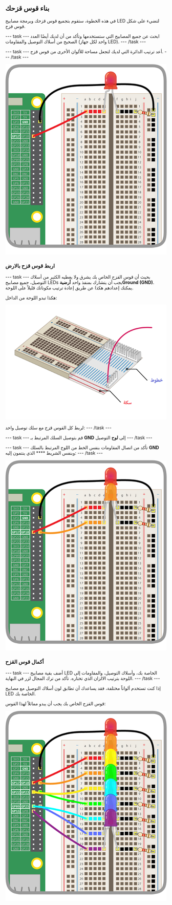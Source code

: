 ## بناء قوس قزحك

في هذه الخطوة، ستقوم بتجميع قوس قزحك وبرمجة مصابيح LED لتضيء على شكل قوس قزح.

\--- task \--- ابحث عن جميع المصابيح التي ستستخدمها وتأكد من أن لديك أيضًا العدد الصحيح من أسلاك التوصيل والمقاومات (واحد لكل جهاز LED). \--- /task \---

\--- task \--- أعد ترتيب الدائرة التي لديك لتجعل مساحة للألوان الأخرى من قوس قزح. \--- /task \---

![إعادة ترتيب الدائرة](images/oneled.png)

### اربط قوس قزح بالارض

\--- task \--- بحيث أن قوس القزح الخاص بك يشرق ولا يغطيه الكثير من أسلاك التوصيل، جميع مصابيح LEDs يجب أن يتشارك بمنفذ واحد **أرضيةGround (GND)**. يمكنك إعدادهم هكذا عن طريق إعادة ترتيب مكوناتك قليلاً على اللوحة.

هكذا تبدو اللوحة من الداخل:

![تقاطع اللوح](images/breadboardxsection.png)

لربط كل القوس قزح مع سلك توصيل واحد: \--- /task \---

\--- task \--- قم بتوصيل السلك المرتبط بـ **GND** إلى **لوح** التوصيل \--- /task \---

\--- task \--- تأكد من اتصال المقاومات بنفس الخط من اللوح المرتبط بالسلك **GND** وبنفس الشريط **** الذي ينتمون إليه: \--- /task \---

![إضافة LEDs](images/twoleds.png)

### أكمال قوس القزح

\--- task \--- أضف بقية مصابيح LED الخاصة بك، وأسلاك التوصيل، والمقاومات إلى اللوحة بترتيب الالزان الذي تختاره. تأكد من ترك المجال لزر في النهاية. \--- /task \---

إذا كنت تستخدم ألواناً مختلفة، فقد يساعدك أن تطابق لون أسلاك التوصيل مع مصابيح LED الخاصة بك.

قوس القزح الخاص بك يجب أن يبدو مماثلاً لهذا القوس:

![مصابيح قوس قزح](images/rainbowleds.png)